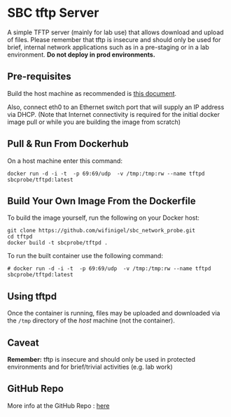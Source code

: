 # SBC tftp Server

A simple TFTP server (mainly for lab use) that allows download and upload of files. Please remember that tftp is insecure and should only be used for brief, internal network applications such as in a pre-staging or in a lab environment. __Do not deploy in prod environments.__ 

## Pre-requisites

Build the host machine as recommended is [this document][main_index].

Also, connect eth0 to an Ethernet switch port that will supply an IP address via DHCP. (Note that Internet connectivity is required for the initial docker image pull or while you are building the image from scratch)

## Pull & Run From Dockerhub

On a host machine enter this command:

```
docker run -d -i -t  -p 69:69/udp  -v /tmp:/tmp:rw --name tftpd sbcprobe/tftpd:latest
```

## Build Your Own Image From the Dockerfile

To build the image yourself, run the following on your Docker host:


```
git clone https://github.com/wifinigel/sbc_network_probe.git
cd tftpd
docker build -t sbcprobe/tftpd .
```

To run the built container use the following command:

```
# docker run -d -i -t  -p 69:69/udp  -v /tmp:/tmp:rw --name tftpd sbcprobe/tftpd:latest
```

## Using tftpd

Once the container is running, files may be uploaded and downloaded via the `/tmp` directory of the _host_ machine (not the container).

## Caveat

__Remember:__ tftp is insecure and should only be used in protected environments and for brief/trivial activities (e.g. lab work)

## GitHub Repo

More info at the GitHub Repo : [here][github_repo]

<!-- Link list -->
[main_index]: https://github.com/wifinigel/sbc_network_probe/blob/main/README.md
[github_repo]: https://github.com/wifinigel/sbc_network_probe